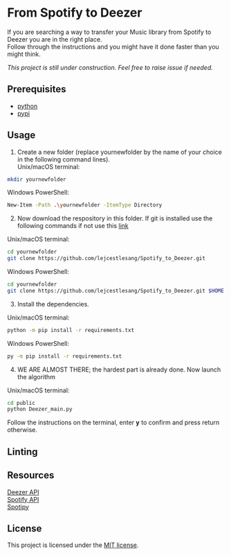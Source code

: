 # From Spotify to Deezer

If you are searching a way to transfer your Music library from Spotify to Deezer you are in the right place.   
Follow through the instructions and you might have it done faster than you might think.  

*This project is still under construction. Feel free to raise issue if needed.*  

## Prerequisites

- [python](https://www.python.org/downloads/)
- [pypi](https://pip.pypa.io/en/stable/installation/)


## Usage

1. Create a new folder (replace yournewfolder by the name of your choice in the following command lines).  
Unix/macOS terminal:  
```bash
mkdir yournewfolder
```
Windows PowerShell:
```bash
New-Item -Path .\yournewfolder -ItemType Directory
```

2. Now download the respository in this folder. If git is installed use the following commands if not use this [link](https://github.com/lejcestlesang/Spotify_to_Deezer)  

Unix/macOS terminal:  
```bash
cd yournewfolder
git clone https://github.com/lejcestlesang/Spotify_to_Deezer.git
```
Windows PowerShell:
```bash
cd yournewfolder
git clone https://github.com/lejcestlesang/Spotify_to_Deezer.git $HOME
```

3. Install the dependencies. 

Unix/macOS terminal:  
```bash
python -m pip install -r requirements.txt
```
Windows PowerShell:
```bash
py -m pip install -r requirements.txt
```

4. WE ARE ALMOST THERE; the hardest part is already done. Now launch the algorithm

Unix/macOS terminal:  
```bash
cd public
python Deezer_main.py
```

Follow the instructions on the terminal, enter **y** to confirm and press return otherwise.

## Linting


## Resources

[Deezer API](https://developers.deezer.com/)  
[Spotify API](https://developer.spotify.com/documentation/web-api/)  
[Spotipy](https://spotipy.readthedocs.io/en/2.19.0/)  

## License

This project is licensed under the [MIT license](LICENSE).